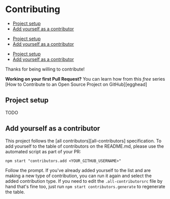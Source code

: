 # Contributing

<!-- START doctoc generated TOC please keep comment here to allow auto update -->
<!-- DON'T EDIT THIS SECTION, INSTEAD RE-RUN doctoc TO UPDATE -->
<!-- END doctoc generated TOC please keep comment here to allow auto update -->

- [Project setup](#project-setup)
- [Add yourself as a contributor](#add-yourself-as-a-contributor)

<!-- END doctoc generated TOC please keep comment here to allow auto update -->

- [Project setup](#project-setup)
- [Add yourself as a contributor](#add-yourself-as-a-contributor)

<!-- END doctoc generated TOC please keep comment here to allow auto update -->

- [Project setup](#project-setup)
- [Add yourself as a contributor](#add-yourself-as-a-contributor)

<!-- END doctoc generated TOC please keep comment here to allow auto update -->

Thanks for being willing to contribute!

**Working on your first Pull Request?** You can learn how from this *free* series
[How to Contribute to an Open Source Project on GitHub][egghead]

## Project setup

TODO

## Add yourself as a contributor

This project follows the [all contributors][all-contributors] specification. To add yourself to the table of
contributors on the README.md, please use the automated script as part of your PR:

```console
npm start "contributors.add <YOUR_GITHUB_USERNAME>"
```

Follow the prompt. If you've already added yourself to the list and are making a
new type of contribution, you can run it again and select the added contribution
type. If you need to edit the `.all-contributorsrc` file by hand that's fine
too, just run `npm start contributors.generate` to regenerate the table.
